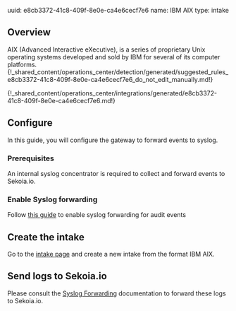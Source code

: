 uuid: e8cb3372-41c8-409f-8e0e-ca4e6cecf7e6
name: IBM AIX 
type: intake

## Overview

AIX (Advanced Interactive eXecutive), is a series of proprietary Unix operating systems developed and sold by IBM for several of its computer platforms.
{!_shared_content/operations_center/detection/generated/suggested_rules_e8cb3372-41c8-409f-8e0e-ca4e6cecf7e6_do_not_edit_manually.md!}

{!_shared_content/operations_center/integrations/generated/e8cb3372-41c8-409f-8e0e-ca4e6cecf7e6.md!}

## Configure

In this guide, you will configure the gateway to forward events to syslog.

### Prerequisites

An internal syslog concentrator is required to collect and forward events to Sekoia.io.

### Enable Syslog forwarding

Follow [this guide](https://www.ibm.com/docs/en/dsm?topic=aado-configuring-aix-audit-dsm-send-syslog-events-qradar) to enable syslog forwarding for audit events

## Create the intake

Go to the [intake page](https://app.sekoia.io/operations/intakes) and create a new intake from the format IBM AIX.


## Send logs to Sekoia.io

Please consult the [Syslog Forwarding](../../../ingestion_methods/sekoiaio_docker_concentrator/) documentation to forward these logs to Sekoia.io.
